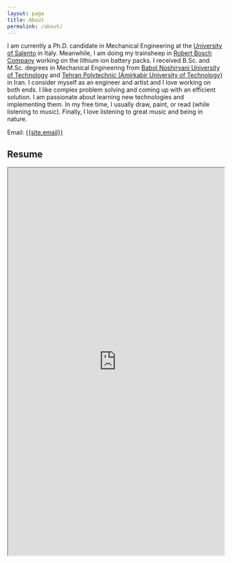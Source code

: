 ```yaml
---
layout: page
title: About
permalink: /about/
---
```

<p>
I am currently a Ph.D. candidate in Mechanical Engineering at the <a href="https://www.unisalento.it/">University of Salento</a> in Italy. Meanwhile, I am doing my trainsheep in <a href="https://www.bosch.com/">Robert Bosch Company</a> working on the lithium ion battery packs. 
  I received B.Sc. and M.Sc. degrees in Mechanical Engineering from <a href="https://www.nit.ac.ir/en/">Babol Noshirvani University of Technology</a>  and <a href="https://www.aut.ac.ir/en/">Tehran Polytechnic (Amirkabir University of Technology)</a> in Iran.
  I consider myself as an engineer and artist and I love working on both ends. I like complex problem solving and coming up with an efficient solution. I am passionate about learning new technologies and implementing them. In my free time, I usually draw, paint, or read (while listening to music). Finally, I love listening to great music and being in nature. 
</p>

Email: <a href="mailto:{{site.email}}?Subject=From Blog Site:">{{site.email}}</a>

## Resume

<iframe src="https://drive.google.com/file/d/1ZG-ebG7BB6reRbVvXx1ymsGWhN_8WfWB/preview" width="100%" height="900"></iframe>
